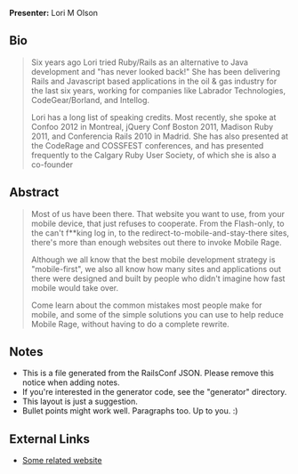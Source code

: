 **Presenter:** Lori M Olson

## Bio

> Six years ago Lori tried Ruby/Rails as an alternative to Java development and "has never looked back!" She has been delivering Rails and Javascript based applications in the oil & gas industry for the last six years, working for companies like Labrador Technologies, CodeGear/Borland, and Intellog.
>
> Lori has a long list of speaking credits. Most recently, she spoke at Confoo 2012 in Montreal, jQuery Conf Boston 2011, Madison Ruby 2011, and Conferencia Rails 2010 in Madrid. She has also presented at the CodeRage and COSSFEST conferences, and has presented frequently to the Calgary Ruby User Society, of which she is also a co-founder

## Abstract

> Most of us have been there.  That website you want to use, from your mobile device, that just refuses to cooperate.  From the Flash-only, to the can't f**king log in, to the redirect-to-mobile-and-stay-there sites, there's more than enough websites out there to invoke Mobile Rage.
>
> Although we all know that the best mobile development strategy is "mobile-first", we also all know how many sites and applications out there were designed and built by people who didn't imagine how fast mobile would take over.
>
> Come learn about the common mistakes most people make for mobile, and some of the simple solutions you can use to help reduce Mobile Rage, without having to do a complete rewrite.

## Notes

* This is a file generated from the RailsConf JSON.  Please remove this notice when adding notes.
* If you're interested in the generator code, see the "generator" directory.
* This layout is just a suggestion.
* Bullet points might work well.  Paragraphs too.  Up to you.  :)

## External Links

* [Some related website](http://www.example.com/)
